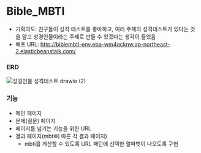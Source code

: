 # Bible_MBTI

* 기획의도: 친구들이 성격 테스트를 좋아하고, 여러 주제의 성격테스트가 있다는 것을 알고 성경인물이라는 주제로 만들 수 있겠다는 생각이 들었음
* 배포 URL: http://biblembti-env.eba-wm4qcknw.ap-northeast-2.elasticbeanstalk.com/

### ERD
![성경인물 성격테스트 drawio (2)](https://user-images.githubusercontent.com/108647681/222432291-8db27b4d-bbe6-4239-b0d1-72463662c861.png)

### 기능
* 메인 페이지
* 문제(질문) 페이지
* 페이지를 넘기는 기능을 위한 URL
* 결과 페이지(mbti에 따른 각 결과 페이지)
  * mbti를 게산할 수 있도록 URL 패턴에 선택한 알파벳이 나오도록 구현